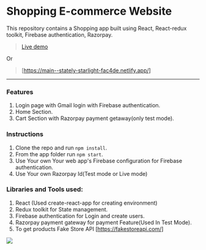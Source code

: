 # Shopping E-commerce Website

This repository contains a Shopping app built using React, React-redux toolkit, Firebase authentication, Razorpay.

> [Live demo](https://main--stately-starlight-fac4de.netlify.app/)

Or

> [https://main--stately-starlight-fac4de.netlify.app/]

---

### Features

1. Login page with Gmail login with Firebase authentication.
2. Home Section.
3. Cart Section with Razorpay payment getaway(only test mode).

### Instructions

1. Clone the repo and run `npm install`.
2. From the app folder run `npm start`.
3. Use Your own Your web app's Firebase configuration for Firebase authentication.
4. Use Your own Razorpay Id(Test mode or Live mode)

### Libraries and Tools used:

1. React (Used create-react-app for creating environment)
2. Redux toolkit for State management.
3. Firebase authentication for Login and create users.
4. Razorpay payment gateway for payment Feature(Used In Test Mode).
5. To get products Fake Store API [https://fakestoreapi.com/]


<img src="https://t.bkit.co/w_63e0e28758255.gif" />
